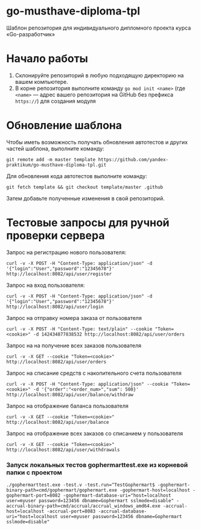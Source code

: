 # go-musthave-diploma-tpl

Шаблон репозитория для индивидуального дипломного проекта курса «Go-разработчик»

# Начало работы

1. Склонируйте репозиторий в любую подходящую директорию на вашем компьютере.
2. В корне репозитория выполните команду `go mod init <name>` (где `<name>` — адрес вашего репозитория на GitHub без
   префикса `https://`) для создания модуля

# Обновление шаблона

Чтобы иметь возможность получать обновления автотестов и других частей шаблона, выполните команду:

```
git remote add -m master template https://github.com/yandex-praktikum/go-musthave-diploma-tpl.git
```

Для обновления кода автотестов выполните команду:

```
git fetch template && git checkout template/master .github
```

Затем добавьте полученные изменения в свой репозиторий.

# Тестовые запросы для ручной проверки сервера

Запрос на регистрацию нового пользователя:

```
curl -v -X POST -H "Content-Type: application/json" -d '{"login":"User","password":"12345678"}' http://localhost:8082/api/user/register
```
Запрос на вход пользователя:
```
curl -v -X POST -H "Content-Type: application/json" -d '{"login":"User","password":"12345678"}' http://localhost:8082/api/user/login
```

Запрос на отправку номера заказа от пользователя
```
curl -v -X POST -H "Content-Type: text/plain" --cookie "Token=<cookie>" -d 142434877838532 http://localhost:8082/api/user/orders
```
Запрос на на получение всех заказов пользователя
```
curl -v -X GET --cookie "Token=<cookie>" http://localhost:8082/api/user/orders
```

Запрос на списание средств с накопительного счета пользователя
```
curl -v -X POST -H "Content-Type: application/json" --cookie "Token=<cookie>" -d '{"order":"<order_num>","sum": 500}' http://localhost:8082/api/user/balance/withdraw
```
Запрос на отображение баланса пользователя
```
curl -v -X GET --cookie "Token=<cookie>" http://localhost:8082/api/user/balance
```
Запрос на отображение всех заказов со списанием у пользователя
```
curl -v -X GET --cookie "Token=<cookie>" http://localhost:8082/api/user/withdrawals
```

### Запуск локальных тестов gophermarttest.exe из корневой папки с проектом
```
./gophermarttest.exe -test.v -test.run=^TestGophermart$ -gophermart-binary-path=cmd/gophermart/gophermart.exe -gophermart-host=localhost -gophermart-port=8082 -gophermart-database-uri="host=localhost user=myuser password=123456 dbname=Gophermart sslmode=disable" -accrual-binary-path=cmd/accrual/accrual_windows_amd64.exe -accrual-host=localhost -accrual-port=8083 -accrual-database-uri="host=localhost user=myuser password=123456 dbname=Gophermart sslmode=disable"
```

